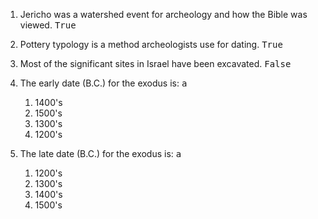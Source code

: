 ---
---

1. Jericho was a watershed event for archeology and how the Bible was viewed. <samp>True</samp>

2. Pottery typology is a method archeologists use for dating. <samp>True</samp>

3. Most of the significant sites in Israel have been excavated. <samp>False</samp>

4. The early date (B.C.) for the exodus is: <samp>a</samp>
   1. 1400's
   2. 1500's
   3. 1300's
   4. 1200's

5. The late date (B.C.) for the exodus is: <samp>a</samp>
   1. 1200's
   2. 1300's
   3. 1400's
   4. 1500's
